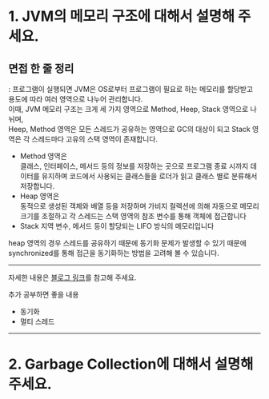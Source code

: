 # 1. JVM의 메모리 구조에 대해서 설명해 주세요.

## 면접 한 줄 정리
: 프로그램이 실행되면 JVM은 OS로부터 프로그램이 필요로 하는 메모리를 할당받고 용도에 따라 여러 영역으로 나누어 관리합니다.<br>
이때, JVM 메모리 구조는 크게 세 가지 영역으로 Method, Heep, Stack 영역으로 나뉘며,<br>
Heep, Method 영역은 모든 스레드가 공유하는 영역으로 GC의 대상이 되고 Stack 영역은 각 스레드마다 고유의 스택 영역이 존재합니다.<br>

- Method 영역은 <br>
클래스, 인터페이스, 메서드 등의 정보를 저장하는 곳으로 프로그램 종료 시까지 데이터를 유지하며 코드에서 사용되는 클래스들을 로더가 읽고 클래스 별로 분류해서 저장합니다.<br>
- Heap 영역은 <br>
동적으로 생성된 객체와 배열 등을 저장하며 가비지 컬렉션에 의해 자동으로 메모리 크기를 조절하고 각 스레드는 스택 영역의 참조 변수를 통해 객체에 접근합니다<br>
- Stack 지역 변수, 메서드 등이 할당되는 LIFO 방식의 메모리입니다<br>

heap 영역의 경우 스레드를 공유하기 때문에 동기화 문제가 발생할 수 있기 때문에<br>
synchronized를 통해 접근을 동기화하는 방법을 고려해 볼 수 있습니다.<br>

---

자세한 내용은 [블로그 링크](https://velog.io/@may_yun/JAVA-Q1.-JVM%EC%9D%98-%EB%A9%94%EB%AA%A8%EB%A6%AC-%EA%B5%AC%EC%A1%B0%EC%97%90-%EB%8C%80%ED%95%B4%EC%84%9C-%EC%84%A4%EB%AA%85%ED%95%B4-%EC%A3%BC%EC%84%B8%EC%9A%94#1-%EC%9D%B4%EB%AF%B8%EC%A7%80)를 참고해 주세요.

추가 공부하면 좋을 내용
- 동기화
- 멀티 스레드

---

# 2. Garbage Collection에 대해서 설명해 주세요.
